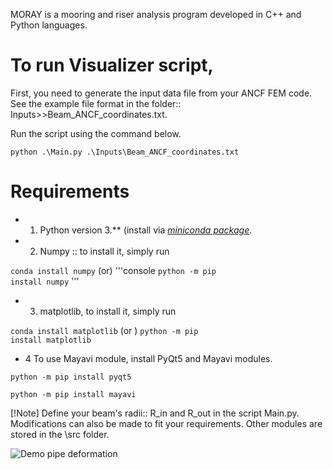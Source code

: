 MORAY is a mooring and riser analysis program developed in C++ and Python languages.

# To run Visualizer script, 
<p>First, you need to generate the input data file from your ANCF FEM code.<br>
See the example file format in the folder:: Inputs>>Beam_ANCF_coordinates.txt.</p>

<p>Run the script using the command below.</p>
<code>python .\Main.py .\Inputs\Beam_ANCF_coordinates.txt</code> 

 # Requirements
 - 1. Python version 3.** (install via *[miniconda package](https://docs.anaconda.com/miniconda/)*.
 
 - 2. Numpy :: to install it, simply run
 
 <code>conda install numpy</code>
 (or)
 '''console
 <code>python -m pip install numpy</code>
'''
 - 3. matplotlib, to install it, simply run

 <code>conda install matplotlib</code> (or ) 
 <code>python -m pip install matplotlib</code>
 
- 4 To use Mayavi module, install PyQt5 and Mayavi modules.
<p><code>python -m pip install pyqt5</code></p>
<p><code>python -m pip install mayavi</code></p>

 [!Note]
 Define your beam's radii:: R_in and R_out in the script Main.py.
 Modifications can also be made to fit your requirements. Other modules are stored in the \src folder.


![Demo pipe deformation](https://github.com/AlexThant/MORAY/blob/Visualizer/Visualizer/Drill_pipe_demo_display.png)
